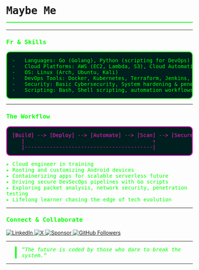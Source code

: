 <h1 style="font-family: monospace; border-bottom: 2px solid #00ff00; padding-bottom: 0.5em;">Maybe Me</h1>

<hr style="border-color: #15f5c2; border-width: 2px;"/>

<h3 style="font-family: monospace; color: #00ff00;">Fr &amp; Skills</h3>

<pre style="font-family: monospace; background-color: #001f1f; padding: 1em; border-radius: 10px; border: 2px solid #00ff00; color: #00ff00;">
-   Languages: Go (Golang), Python (scripting for DevOps)
-   Cloud Platforms: AWS (EC2, Lambda, S3), Cloud Automation
-   OS: Linux (Arch, Ubuntu, Kali)
-   DevOps Tools: Docker, Kubernetes, Terraform, Jenkins, Prometheus
-   Security: Basic Cybersecurity, System hardening &amp; penetration testing
-   Scripting: Bash, Shell scripting, automation workflows
</pre>

<hr style="border-color: #15f5c2; border-width: 2px;"/>

<h3 style="font-family: monospace; color: #00ff00;">The Workflow</h3>

<pre style="font-family: monospace; background-color: #001f1f; padding: 1em; border-radius: 10px; border: 2px solid #fa1ed2; color: #fa1ed2;">
[Build] --&gt; [Deploy] --&gt; [Automate] --&gt; [Scan] --&gt; [Secure] --&gt; [Repeat]
   |                                         ↑
   |-----------------------------------------|
</pre>

<ul style="font-family: monospace; color: #00ff00; list-style-type: none; padding-left: 0;">
  <li>▸ Cloud engineer in training</li>
  <li>▸ Rooting and customizing Android devices </li>
  <li>▸ Containerizing apps for scalable serverless future</li>
  <li>▸ Driving secure DevSecOps pipelines with Go scripts</li>
  <li>▸ Exploring packet analysis, network security, penetration testing</li>
  <li>▸ Lifelong learner chasing the edge of tech evolution</li>
</ul>

<hr style="border-color: #15f5c2; border-width: 2px;"/>

<h3 style="font-family: monospace; color: #00ff00;">Connect &amp; Collaborate</h3>

<p>
  <a href="https://www.linkedin.com/in/reja-zaman-7b916d007" target="_blank" rel="noopener noreferrer">
    <img alt="LinkedIn" src="https://img.shields.io/badge/LinkedIn-0077B5?style=for-the-badge&logo=linkedin&logoColor=white" />
  </a>
  <a href="https://x.com/zamanrejaz" target="_blank" rel="noopener noreferrer">
    <img alt="X" src="https://img.shields.io/badge/X-1DA1F2?style=for-the-badge&logo=twitter&logoColor=white" />
  </a>
  <a href="https://github.com/sponsors/zamanlof" target="_blank" rel="noopener noreferrer">
    <img alt="Sponsor" src="https://img.shields.io/github/sponsors/zamanlof?color=00ff00&logoColor=00ff00&logo=github&style=for-the-badge" />
  </a>
  <a href="https://github.com/zamanlof" target="_blank" rel="noopener noreferrer">
    <img alt="GitHub Followers" src="https://img.shields.io/github/followers/zamanlof?color=%2300ff00&logoColor=00ff00&logo=github&style=for-the-badge" />
  </a>
</p>

<hr style="border-color: #15f5c2; border-width: 2px;" />

<blockquote style="font-family: monospace; font-style: italic; border-left: 4px solid #00ff00; padding-left: 1em; color: #00ff00;">
  “The future is coded by those who dare to break the system.”
</blockquote>

<hr style="border-color: #15f5c2; border-width: 2px;" />
